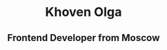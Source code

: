 <div id= "header" align ="center">
  <h1>Khoven Olga</h1>
  <h2>Frontend Developer from Moscow</h2>
</div>
